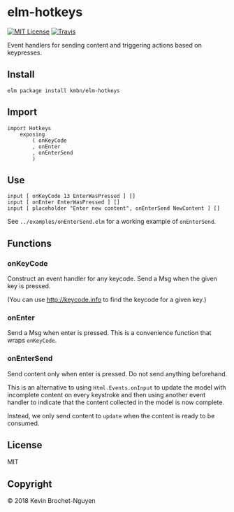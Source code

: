 # elm-hotkeys

[![MIT License](https://img.shields.io/github/license/kmbn/elm-hotkeys.svg?style=flat-square)](https://raw.githubusercontent.com/kmbn/elm-hotkeys/master/LICENSE)
[![Travis](https://img.shields.io/travis/kmbn/elm-hotkeys.svg?style=flat-square)](https://travis-ci.org/kmbn/elm-hotkeys)

Event handlers for sending content and triggering actions based on keypresses.

## Install
```
elm package install kmbn/elm-hotkeys
```

## Import
```
import Hotkeys
    exposing
        ( onKeyCode
        , onEnter
        , onEnterSend
        )
```

## Use
```
input [ onKeyCode 13 EnterWasPressed ] []
input [ onEnter EnterWasPressed ] []
input [ placeholder "Enter new content", onEnterSend NewContent ] []
```

See `../examples/onEnterSend.elm` for a working example of `onEnterSend`.

## Functions
### onKeyCode
Construct an event handler for any keycode. Send a Msg when the given key is pressed.

(You can use [<http://keycode.info>](http://keycode.info) to find the keycode for a given key.)

### onEnter
Send a Msg when enter is pressed. This is a convenience function that wraps `onKeyCode`.

### onEnterSend
Send content only when enter is pressed. Do not send anything beforehand.

This is an alternative to using `Html.Events.onInput` to update the model with incomplete content on every keystroke and then using another event handler to indicate that the content collected in the model is now complete.

Instead, we only send content to `update` when the content is ready to be consumed.

## License
MIT

## Copyright
&copy; 2018 Kevin Brochet-Nguyen
